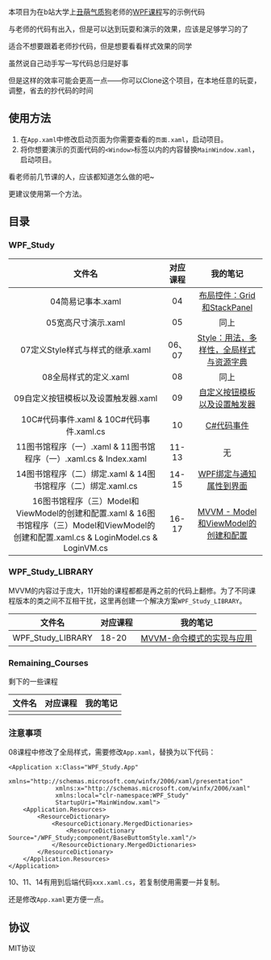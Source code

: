 本项目为在b站大学上[丑萌气质狗](https://space.bilibili.com/90189489)老师的[WPF课程](https://www.bilibili.com/video/BV13D4y1u7XX)写的示例代码

与老师的代码有出入，但是可以达到玩耍和演示的效果，应该是足够学习的了

适合不想要跟着老师抄代码，但是想要看看样式效果的同学

虽然说自己动手写一写代码总归是好事

但是这样的效率可能会更高一点——你可以Clone这个项目，在本地任意的玩耍，调整，省去的抄代码的时间

## 使用方法

1. 在`App.xaml`中修改启动页面为你需要查看的`页面.xaml`，启动项目。
2. 将你想要演示的页面代码的`<Window>`标签以内的内容替换`MainWindow.xaml`，启动项目。

看老师前几节课的人，应该都知道怎么做的吧~

更建议使用第一个方法。

## 目录

### WPF_Study

|                            文件名                            | 对应课程 |                           我的笔记                           |
| :----------------------------------------------------------: | :------: | :----------------------------------------------------------: |
|                      04简易记事本.xaml                       |    04    | [布局控件：Grid和StackPanel ](https://www.cnblogs.com/Vanilla-chan/p/17975309/Grid-and-StackPanel) |
|                     05宽高尺寸演示.xaml                      |    05    |                             同上                             |
|               07定义Style样式与样式的继承.xaml               |  06、07  | [Style：用法，多样性，全局样式与资源字典](https://www.cnblogs.com/Vanilla-chan/p/17977421/Style-Usage-and-Global-Style) |
|                    08全局样式的定义.xaml                     |    08    |                             同上                             |
|             09自定义按钮模板以及设置触发器.xaml              |    09    | [自定义按钮模板以及设置触发器](https://www.cnblogs.com/Vanilla-chan/p/17978658/Customized-Button-Templates) |
|           10C#代码事件.xaml & 10C#代码事件.xaml.cs           |    10    | [C#代码事件](https://www.cnblogs.com/Vanilla-chan/p/17983427/CSharp-Code-Events) |
| 11图书馆程序（一）.xaml & 11图书馆程序（一）.xaml.cs & Index.xaml |  11-13   |                              无                              |
| 14图书馆程序（二）绑定.xaml & 14图书馆程序（二）绑定.xaml.cs |  14-15   | [WPF绑定与通知属性到界面](https://www.cnblogs.com/Vanilla-chan/p/17986203/Binding-and-Live-Update) |
| 16图书馆程序（三）Model和ViewModel的创建和配置.xaml & 16图书馆程序（三）Model和ViewModel的创建和配置.xaml.cs & LoginModel.cs & LoginVM.cs |  16-17   | [MVVM - Model和ViewModel的创建和配置](https://www.cnblogs.com/Vanilla-chan/p/17988487/MVVM-Model-and-ViewModel) |

### WPF_Study_LIBRARY

MVVM的内容过于庞大，11开始的课程都都是再之前的代码上翻修。为了不同课程版本的类之间不互相干扰，这里再创建一个解决方案`WPF_Study_LIBRARY`。

| 文件名            | 对应课程 | 我的笔记                                                     |
| ----------------- | -------- | ------------------------------------------------------------ |
| WPF_Study_LIBRARY | 18-20    | [MVVM-命令模式的实现与应用](https://www.cnblogs.com/Vanilla-chan/p/18003390/MVVM-Command) |

### Remaining_Courses

剩下的一些课程

| 文件名 | 对应课程 | 我的笔记 |
| ------ | -------- | -------- |
|        |          |          |

### 注意事项

08课程中修改了全局样式，需要修改`App.xaml`，替换为以下代码：

```xaml
<Application x:Class="WPF_Study.App"
             xmlns="http://schemas.microsoft.com/winfx/2006/xaml/presentation"
             xmlns:x="http://schemas.microsoft.com/winfx/2006/xaml"
             xmlns:local="clr-namespace:WPF_Study"
             StartupUri="MainWindow.xaml">
    <Application.Resources>
        <ResourceDictionary>
            <ResourceDictionary.MergedDictionaries>
                <ResourceDictionary Source="/WPF_Study;component/BaseButtomStyle.xaml"/>
            </ResourceDictionary.MergedDictionaries>
        </ResourceDictionary>
    </Application.Resources>
</Application>
```

10、11、14有用到后端代码`xxx.xaml.cs`，若复制使用需要一并复制。

还是修改`App.xaml`更方便一点。

## 协议

MIT协议